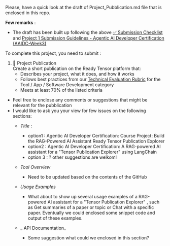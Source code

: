 
Please, have a  quick look at the draft of Project_Pubblication.md file that is enclosed in this repo.  

**Few remarks** : 
- The draft has been built up following the above [✅ Submission Checklist](https://app.readytensor.ai/publications/aaidc-module-1-project-foundations-of-agentic-ai-your-first-rag-assistant-4n07ViGCey0l)  and [Project 1 Submission Guidelines - Agentic AI Developer Certification (AAIDC-Week3)](https://app.readytensor.ai/publications/project-1-submission-guidelines-agentic-ai-developer-certification-aaidc-week3-BblNcQTBi5Os)  
 
To complete this project, you need to submit :  
1. 📝 Project Publication  
Create a short publication on the Ready Tensor platform that:
   - Describes your project, what it does, and how it works    
   - Follows best practices from our [Technical Evaluation Rubric](https://app.readytensor.ai/publications/WsaE5uxLBqnH) for the Tool / App /  Software Development category    
   - Meets at least 70% of the listed criteria    

- Feel free to enclose any comments or suggestions that might be relevant for the pubblication
- I would like to ask you your view for few issues on the following sections:
   - _Title_ :
      - option1 : Agentic AI Developer Certification: Course Project: Build the RAG-Powered AI Assistant Ready Tensor Publication Explorer
      - option2 : Agentic AI Developer Certification: A RAG-powered AI assistant for a "Tensor Publication Explorer" using LangChain
      - option 3 : ? other suggestions are welkom!
    
   - _Tool Overview_   
      - Need to be updated based on the contents of the GitHub  
        
  - _Usage Examples_  
      - What about to show up several usage examples of a RAG-powered AI assistant for a "Tensor Publication Explorer" , such as Get summaries of a paper or topic or Chat with a specific paper.  Eventually we could enclosed some snippet code and output of these examples.   

  - _ API Documentation_
     - Some suggestion what could we enclosed in this section?   
  














